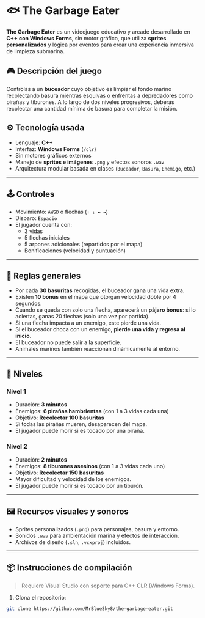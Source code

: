 # 🐟 The Garbage Eater

**The Garbage Eater** es un videojuego educativo y arcade desarrollado en **C++ con Windows Forms**, sin motor gráfico, que utiliza **sprites personalizados** y lógica por eventos para crear una experiencia inmersiva de limpieza submarina.

## 🎮 Descripción del juego

Controlas a un **buceador** cuyo objetivo es limpiar el fondo marino recolectando basura mientras esquivas o enfrentas a depredadores como pirañas y tiburones. A lo largo de dos niveles progresivos, deberás recolectar una cantidad mínima de basura para completar la misión.

## ⚙️ Tecnología usada

- Lenguaje: **C++**
- Interfaz: **Windows Forms** (`/clr`)
- Sin motores gráficos externos
- Manejo de **sprites e imágenes** `.png` y efectos sonoros `.wav`
- Arquitectura modular basada en clases (`Buceador`, `Basura`, `Enemigo`, etc.)

---

## 🕹️ Controles

- Movimiento: `AWSD` o flechas (`↑ ↓ ← →`)
- Disparo: `Espacio`
- El jugador cuenta con:
  - 3 vidas
  - 5 flechas iniciales
  - 5 arpones adicionales (repartidos por el mapa)
  - Bonificaciones (velocidad y puntuación)

---

## 📜 Reglas generales

- Por cada **30 basuritas** recogidas, el buceador gana una vida extra.
- Existen **10 bonus** en el mapa que otorgan velocidad doble por 4 segundos.
- Cuando se queda con solo una flecha, aparecerá un **pájaro bonus**: si lo aciertas, ganas 20 flechas (solo una vez por partida).
- Si una flecha impacta a un enemigo, este pierde una vida.
- Si el buceador choca con un enemigo, **pierde una vida y regresa al inicio**.
- El buceador no puede salir a la superficie.
- Animales marinos también reaccionan dinámicamente al entorno.

---

## 🌊 Niveles

### Nivel 1

- Duración: **3 minutos**
- Enemigos: **6 pirañas hambrientas** (con 1 a 3 vidas cada una)
- Objetivo: **Recolectar 100 basuritas**
- Si todas las pirañas mueren, desaparecen del mapa.
- El jugador puede morir si es tocado por una piraña.

### Nivel 2

- Duración: **2 minutos**
- Enemigos: **8 tiburones asesinos** (con 1 a 3 vidas cada uno)
- Objetivo: **Recolectar 150 basuritas**
- Mayor dificultad y velocidad de los enemigos.
- El jugador puede morir si es tocado por un tiburón.

---

## 🖼️ Recursos visuales y sonoros

- Sprites personalizados (`.png`) para personajes, basura y entorno.
- Sonidos `.wav` para ambientación marina y efectos de interacción.
- Archivos de diseño (`.sln`, `.vcxproj`) incluidos.

---

## 📦 Instrucciones de compilación

> Requiere Visual Studio con soporte para C++ CLR (Windows Forms).

1. Clona el repositorio:

```bash
git clone https://github.com/MrBlueSky8/the-garbage-eater.git
